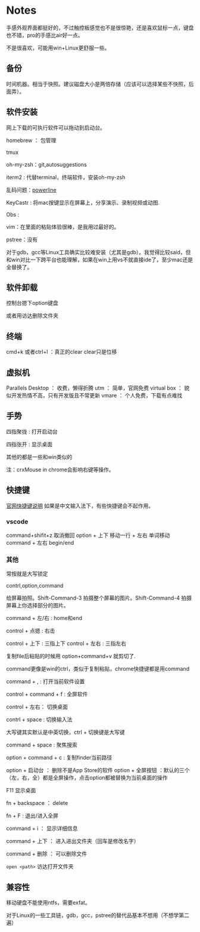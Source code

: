 # Notes

手感外观界面都挺好的，不过触控板感觉也不是很惊艳，还是喜欢鼠标一点，键盘也不错，pro的手感比air好一点。

不是很喜欢，可能用win+Linux更舒服一些。

## 备份

时间机器。相当于快照。建议磁盘大小是两倍存储（应该可以选择某些不快照，后面弄）。

## 软件安装

网上下载的可执行软件可以拖动到启动台。

homebrew ： 包管理

tmux

oh-my-zsh：git,autosuggestions

iterm2 : 代替terminal，终端软件，安装oh-my-zsh

乱码问题：[powerline](https://github.com/powerline/fonts)

KeyCastr : 将mac按键显示在屏幕上，分享演示、录制视频或动图.

Obs :


vim：在里面的粘贴体验很棒，是我用过最好的。

pstree：没有

对于gdb，gcc等Linux工具确实比较难安装（尤其是gdb）。我觉得比较said，但和win对比一下跨平台也能理解，如果在win上用vs不就直接ide了，至少mac还是全替换了。

## 软件卸载

控制台摁下option键盘

或者用访达删除文件夹

## 终端

cmd+k 或者ctrl+l ：真正的clear
clear只是位移

## 虚拟机
Parallels Desktop ： 收费，懒得折腾
utm ： 简单，官网免费
virtual box ： 貌似开发热情不高，只有开发版且不常更新
vmare ： 个人免费，下载有点难找

## 手势
四指聚拢 : 打开启动台

四指张开 : 显示桌面 

其他的都是一些和win类似的

注：crxMouse in chrome会影响右键等操作。

## 快捷键
[官网快捷键说明](https://support.apple.com/zh-cn/102650)
如果是中文输入法下，有些快捷键会不起作用。

### vscode
command+shifit+z 取消撤回
option + 上下 移动一行  + 左右 单词移动
command + 左右 begin/end

### 其他
常按就是大写锁定

contrl,option,command

给屏幕拍照。Shift-Command-3 拍摄整个屏幕的图片。Shift-Command-4 拍摄屏幕上你选择部分的图片。

command + 左/右 : home和end

control + 点摁 : 右击

control + 上下 : 三指上下
control + 左右 : 三指左右

复制file后粘贴的时候用 option+command+v 就剪切了.

command更像是win的ctrl，类似于复制粘贴，chrome快捷键都是用command

command + , : 打开当前软件设置

control + command + f : 全屏软件

control + 左右： 切换桌面

contrl + space : 切换输入法

大写键其实默认是中英切换，ctrl + 切换键是大写键

command + space : 聚焦搜索

option + command + c : 复制finder当前路径

option + 启动台 ： 删除不是App Store的软件
option + 全屏按钮 ：默认的三个（左，右，全）都是全屏操作，点击option都被替换为当前桌面的操作 

F11 显示桌面

fn + backspace ： delete

fn + F : 退出/进入全屏

command + i ： 显示详细信息

command + 上下 ： 进入进出文件夹（回车是修改名字）

command + 删除 ： 可以删除文件

`open <path>` 访达打开文件夹
## 兼容性

移动硬盘不能使用ntfs，需要exfat。

对于Linux的一些工具链，gdb，gcc，pstree的替代品基本不想用（不想学第二遍）